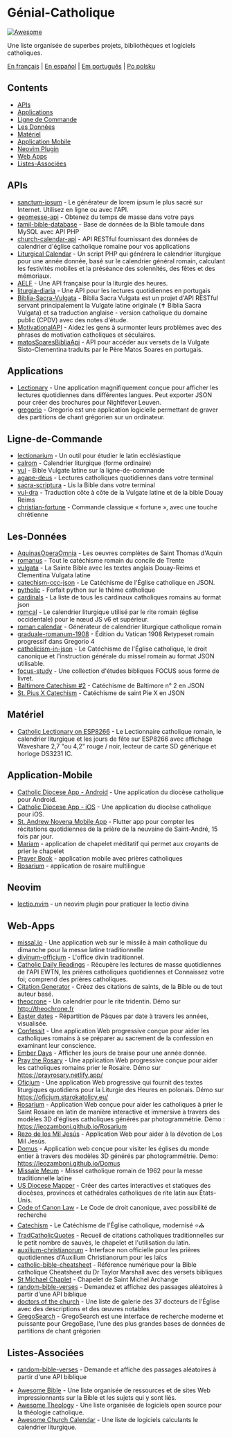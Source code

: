 # Génial-Catholique

[![Awesome](https://cdn.rawgit.com/sindresorhus/awesome/d7305f38d29fed78fa85652e3a63e154dd8e8829/media/badge.svg)](https://github.com/sindresorhus/awesome)

Une liste organisée de superbes projets, bibliothèques et logiciels catholiques.

[En français](https://github.com/servusdei2018/awesome-catholic/blob/master/README.fr.md) | [En español](https://github.com/servusdei2018/awesome-catholic/blob/master/README.es.md) | [Em português](https://github.com/servusdei2018/awesome-catholic/blob/master/README.pt-br.md) | [Po polsku](https://github.com/servusdei2018/awesome-catholic/blob/master/README.pl-pl.md)

## Contents

  - [APIs](#apis)
  - [Applications](#applications)
  - [Ligne de Commande](#ligne-de-commande)
  - [Les Données](#les-données)
  - [Matériel](#matériel)
  - [Application Mobile](#application-mobile)
  - [Neovim Plugin](#neovim)
  - [Web Apps](#web-apps)
  - [Listes-Associées](#listes-associées)

## APIs

* [sanctum-ipsum](https://github.com/graysonhicks/sanctum-ipsum) - Le générateur de lorem ipsum le plus sacré sur Internet. Utilisez en ligne ou avec l'API.
* [geomesse-api](https://github.com/carpedeum-fr/geomesse-api) - Obtenez du temps de masse dans votre pays
* [tamil-bible-database](https://github.com/jayarathina/Tamil-Bible-Database) - Base de données de la Bible tamoule dans MySQL avec API PHP
* [church-calendar-api](https://github.com/igneus/church-calendar-api) - API RESTful fournissant des données de calendrier d'église catholique romaine pour vos applications
* [Liturgical Calendar](https://github.com/Liturgical-Calendar/LiturgicalCalendarAPI) - Un script PHP qui générera le calendrier liturgique pour une année donnée, basé sur le calendrier général romain, calculant les festivités mobiles et la préséance des solennités, des fêtes et des mémoriaux.
* [AELF](https://api.aelf.org/) - Une API française pour la liturgie des heures.
* [liturgia-diaria](https://github.com/Dancrf/liturgia-diaria) - Une API pour les lectures quotidiennes en portugais
* [Biblia-Sacra-Vulgata](https://github.com/aseemsavio/Biblia-Sacra-Vulgata) - Biblia Sacra Vulgata est un projet d'API RESTful servant principalement la Vulgate latine originale (✝️ Biblia Sacra Vulgata) et sa traduction anglaise - version catholique du domaine public (CPDV) avec des notes d'étude.
* [MotivationalAPI](https://github.com/GomezMig03/MotivationalAPI) - Aidez les gens à surmonter leurs problèmes avec des phrases de motivation catholiques et séculaires.
* [matosSoaresBibliaApi](https://github.com/edsonbittencourt/matosSoaresBibliaApi) - API pour accéder aux versets de la Vulgate Sisto-Clementina traduits par le Père Matos Soares en portugais.

## Applications

* [Lectionary](https://github.com/Dev1an/Lectionary) - Une application magnifiquement conçue pour afficher les lectures quotidiennes dans différentes langues. Peut exporter JSON pour créer des brochures pour Nightfever Leuven.
* [gregorio](https://github.com/gregorio-project/gregorio) - Gregorio est une application logicielle permettant de graver des partitions de chant grégorien sur un ordinateur.

## Ligne-de-Commande

* [lectionarium](https://github.com/davidrmcharles/lectionarium) - Un outil pour étudier le latin ecclésiastique
* [calrom](https://github.com/calendarium-romanum/calrom) - Calendrier liturgique (forme ordinaire)
* [vul](https://github.com/LukeSmithxyz/vul) - Bible Vulgate latine sur la ligne-de-commande
* [agape-deus](https://github.com/ngorden/agape-deus) - Lectures catholiques quotidiennes dans votre terminal
* [sacra-scriptura](https://github.com/ngorden/sacra-scriptura) - Lis la Bible dans votre terminal
* [vul-dra](https://github.com/RaynardGerraldo/vul-dra/) - Traduction côte à côte de la Vulgate latine et de la bible Douay Reims
* [christian-fortune](https://github.com/ngorden/christian-fortune) - Commande classique « fortune », avec une touche chrétienne

## Les-Données

* [AquinasOperaOmnia](https://github.com/Geremia/AquinasOperaOmnia) - Les oeuvres complètes de Saint Thomas d'Aquin
* [romanus](https://github.com/borderstech/romanus) - Tout le catéchisme romain du concile de Trente
* [vulgata](https://github.com/borderstech/vulgata) - La Sainte Bible avec les textes anglais Douay-Reims et Clementina Vulgata latine
* [catechism-ccc-json](https://github.com/nossbigg/catechism-ccc-json) - Le Catéchisme de l'Église catholique en JSON.
* [pytholic](https://github.com/Medromenax/pytholic) - Forfait python sur le thème catholique
* [cardinals](https://github.com/ChrisVo/cardinals) - La liste de tous les cardinaux catholiques romains au format json
* [romcal](https://github.com/romcal/romcal) - Le calendrier liturgique utilisé par le rite romain (église occidentale) pour le nœud JS v6 et supérieur.
* [roman calendar](https://github.com/jayarathina/Roman-Calendar) - Générateur de calendrier liturgique catholique romain
* [graduale-romanum-1908](https://github.com/ahinkley/graduale-romanum-1908) - Édition du Vatican 1908 Retypeset romain progressif dans Gregorio 4
* [catholicism-in-json](https://github.com/aseemsavio/catholicism-in-json) - Le Catéchisme de l'Église catholique, le droit canonique et l'instruction générale du missel romain au format JSON utilisable.
* [focus-study](https://github.com/rvbcldud/focus-study) - Une collection d'études bibliques FOCUS sous forme de livret.
* [Baltimore Catechism #2](https://github.com/mattwong97/baltimore-catechism-no-2) - Catéchisme de Baltimore n° 2 en JSON
* [St. Pius X Catechism](https://github.com/mattwong97/catechism-st-pius-x-frontend) - Catéchisme de saint Pie X en JSON

## Matériel

* [Catholic Lectionary on ESP8266](https://github.com/plishman/Catholic-Lectionary-on-ESP8266) - Le Lectionnaire catholique romain, le calendrier liturgique et les jours de fête sur ESP8266 avec affichage Waveshare 2,7 "ou 4,2" rouge / noir, lecteur de carte SD générique et horloge DS3231 IC.

## Application-Mobile

* [Catholic Diocese App - Android](https://github.com/geerlingguy/Catholic-Diocese-App-Android) - Une application du diocèse catholique pour Android.
* [Catholic Diocese App - iOS](https://github.com/geerlingguy/Catholic-Diocese-App-iOS) - Une application du diocèse catholique pour iOS.
* [St. Andrew Novena Mobile App](https://github.com/mftruso/st-andrew-novena) - Flutter app pour compter les récitations quotidiennes de la prière de la neuvaine de Saint-André, 15 fois par jour.
* [Mariam](https://github.com/aldrinzigmundv/mariam) - application de chapelet méditatif qui permet aux croyants de prier le chapelet
* [Prayer Book](https://codeberg.org/jozo/prayer-book) - application mobile avec prières catholiques
* [Rosarium](https://codeberg.org/Krixec/Rosarium) - application de rosaire multilingue

## Neovim

* [lectio.nvim](https://github.com/ngorden/lectio.nvim) - un neovim plugin pour pratiquer la lectio divina

## Web-Apps

* [missal.io](https://github.com/benyanke/missal.io) - Une application web sur le missile à main catholique du dimanche pour la messe latine traditionnelle
* [divinum-officium](https://github.com/DivinumOfficium/divinum-officium) - L'office divin traditionnel.
* [Catholic Daily Readings](https://github.com/tbaba007/CatholicDaily) - Récupère les lectures de masse quotidiennes de l'API EWTN, les prières catholiques quotidiennes et Connaissez votre foi; comprend des prières catholiques.
* [Citation Generator](https://github.com/matefs/Citation-Generator) - Créez des citations de saints, de la Bible ou de tout auteur basé.
* [theocrone](https://github.com/paucazou/theochrone) - Un calendrier pour le rite tridentin. Démo sur http://theochrone.fr
* [Easter dates](https://easter-dates.gavinr.com/) - Répartition de Pâques par date à travers les années, visualisée.
* [Confessit](https://github.com/kas-catholic/confessit-web) - Une application Web progressive conçue pour aider les catholiques romains à se préparer au sacrement de la confession en examinant leur conscience.
* [Ember Days](https://github.com/saint-isidore-guild/ember-days) - Afficher les jours de braise pour une année donnée.
* [Pray the Rosary](https://github.com/marchiartur/pray-the-rosary) - Une application Web progressive conçue pour aider les catholiques romains prier le Rosaire. Démo sur https://prayrosary.netlify.app/
* [Oficjum](https://github.com/anna-wro/rkk) - Une application Web progressive qui fournit des textes liturgiques quotidiens pour la Liturgie des Heures en polonais. Démo sur https://oficjum.starokatolicy.eu/
* [Rosarium](https://github.com/leozamboni/Rosarium) - Application Web conçue pour aider les catholiques à prier le Saint Rosaire en latin de manière interactive et immersive à travers des modèles 3D d'églises catholiques générés par photogrammétrie. Démo : https://leozamboni.github.io/Rosarium
* [Rezo de los Mil Jesús](https://github.com/emamut/rezo-mil-jesus) - Application Web pour aider à la dévotion de Los Mil Jesús.
* [Domus](https://github.com/leozamboni/Domus) - Application web conçue pour visiter les églises du monde entier à travers des modèles 3D générés par photogrammétrie. Demo: https://leozamboni.github.io/Domus
* [Missale Meum](https://github.com/mmolenda/missalemeum) - Missel catholique romain de 1962 pour la messe traditionnelle latine
* [US Diocese Mapper](https://github.com/kburchfiel/us_diocese_mapper/) - Créer des cartes interactives et statiques des diocèses, provinces et cathédrales catholiques de rite latin aux États-Unis.
* [Code of Canon Law](https://github.com/shineministry/codeofcanonlaw) - Le Code de droit canonique, avec possibilité de recherche
* [Catechism](https://github.com/nossbigg/catechism) - Le Catéchisme de l'Église catholique, modernisé ⭐️⛪️
* [TradCatholicQuotes](https://github.com/nonnobisdomine62/tradcathquotes) -  Recueil de citations catholiques traditionnelles sur le petit nombre de sauvés, le chapelet et l'utilisation du latin.
* [auxilium-christianorum](https://github.com/nonnobisdomine62/auxilium-christianorum-frontend) - Interface non officielle pour les prières quotidiennes d'Auxilium Christianorum pour les laïcs
* [catholic-bible-cheatsheet](https://github.com/nonnobisdomine62/catholic-bible-cheatsheet) - Référence numérique pour la Bible catholique Cheatsheet du Dr Taylor Marshall avec des versets bibliques
* [St Michael Chaplet](https://github.com/port19x/StMichaelChaplet) - Chapelet de Saint Michel Archange
* [random-bible-verses](https://github.com/rat9615/random-bible-verses/) - Demandez et affichez des passages aléatoires à partir d'une API biblique
* [doctors of the church](https://github.com/masaharumori7/doctors-of-the-church) - Une liste de galerie des 37 docteurs de l'Église avec des descriptions et des œuvres notables
* [GregoSearch](https://busca.liturgiacantada.com.br) - GregoSearch est une interface de recherche moderne et puissante pour GregoBase, l'une des plus grandes bases de données de partitions de chant grégorien

## Listes-Associées
* [random-bible-verses](https://github.com/rat9615/random-bible-verses/) - Demande et affiche des passages aléatoires à partir d'une API biblique

- [Awesome Bible](https://github.com/awesome-bible/awesome-bible.github.io) - Une liste organisée de ressources et de sites Web impressionnants sur la Bible et les sujets qui y sont liés.
- [Awesome Theology](https://github.com/historical-theology/awesome-theology) - Une liste organisée de logiciels open source pour la théologie catholique.
- [Awesome Church Calendar](https://github.com/calendarium-romanum/awesome-church-calendar) - Une liste de logiciels calculants le calendrier liturgique.
